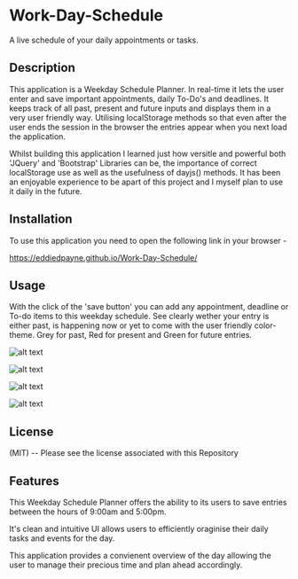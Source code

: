 # Work-Day-Schedule

A live schedule of your daily appointments or tasks.

## Description

This application is a Weekday Schedule Planner. In real-time it lets the user enter and save important appointments, daily To-Do's and deadlines. It keeps track of all past, present and future inputs and displays them in a very user friendly way. Utilising localStorage methods so that even after the user ends the session in the browser the entries appear when you next load the application.

Whilst building this application I learned just how versitle and powerful both 'JQuery' and 'Bootstrap' Libraries can be, the importance of correct localStorage use as well as the usefulness of dayjs() methods. It has been an enjoyable experience to be apart of this project and I myself plan to use it daily in the future.

## Installation 

To use this application you need to open the following link in your browser - 

https://eddiedpayne.github.io/Work-Day-Schedule/

 ## Usage 

 With the click of the 'save button' you can add any appointment, deadline or To-do items to this weekday schedule. See clearly wether your entry is either past, is happening now or yet to come with the user friendly color-theme. Grey for past, Red for present and Green for future entries.





 ![alt text](Project/Assets/img/Screenshot-01.png)







  ![alt text](Project/Assets/img/Screenshot-02.png)







   ![alt text](Project/Assets/img/Screenshot-03.png)







![alt text](Project/Assets/img/Screenshot-04.png)







## License

(MIT) -- Please see the license associated with this Repository


## Features 

This Weekday Schedule Planner offers the ability to its users to save entries between the hours of 9:00am and 5:00pm.

It's clean and intuitive UI allows users to efficiently oraginise their daily tasks and events for the day.

This application provides a convienent overview of the day allowing the user to manage their precious time and plan ahead accordingly.
